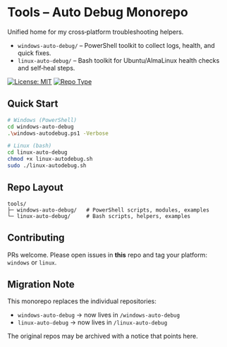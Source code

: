 # Tools – Auto Debug Monorepo

Unified home for my cross‑platform troubleshooting helpers.

- `windows-auto-debug/` – PowerShell toolkit to collect logs, health, and quick fixes.
- `linux-auto-debug/` – Bash toolkit for Ubuntu/AlmaLinux health checks and self‑heal steps.

[![License: MIT](https://img.shields.io/badge/License-MIT-green.svg)](./LICENSE)
[![Repo Type](https://img.shields.io/badge/type-monorepo-blue.svg)](#)

## Quick Start

```bash
# Windows (PowerShell)
cd windows-auto-debug
.\windows-autodebug.ps1 -Verbose

# Linux (bash)
cd linux-auto-debug
chmod +x linux-autodebug.sh
sudo ./linux-autodebug.sh
```

## Repo Layout

```
tools/
├─ windows-auto-debug/   # PowerShell scripts, modules, examples
└─ linux-auto-debug/     # Bash scripts, helpers, examples
```

## Contributing

PRs welcome. Please open issues in **this** repo and tag your platform: `windows` or `linux`.

## Migration Note

This monorepo replaces the individual repositories:
- `windows-auto-debug` → now lives in `/windows-auto-debug`
- `linux-auto-debug` → now lives in `/linux-auto-debug`

The original repos may be archived with a notice that points here.
